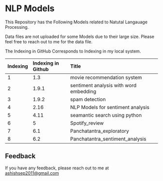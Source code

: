 
# NLP Models



This Repository has the Following Models related to Natutal Langauage Processing.

Data files are not uploaded for some Models due to their large size. Please feel free to reach out to me for the data file. 

The Indexing in GitHub Corresponds to Indexing in my local system.











| Indexing| Indexing in Github     | Title                |
| :-------- | :------- | :------------------------- |
| 1 | 1.3 |movie recommendation system
| 2 | 1.9.1 | sentiment analysis with word embedding
 | 3 | 1.9.2 |spam detection |
| 4 | 2.16 | NLP Models for sentiment analysis |
| 5 | 4.11 | seamantic search using python |
| 6 | 5 | Spotify_review |
| 7 | 6.1 | Panchatantra_exploratory |
| 8 | 6.2 | Panchatantra_sentiment_analysis |






## Feedback

If you have any feedback, please reach out to me at ashishsep2011@gmail.com

